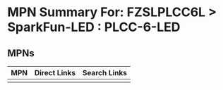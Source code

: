 



# MPN Summary For: FZSLPLCC6L > SparkFun-LED : PLCC-6-LED

## MPNs
  

|MPN|Direct Links|Search Links|
| :--- | :--- | :--- |
||||
